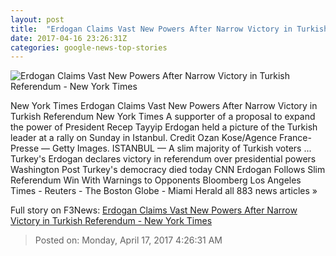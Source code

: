 ```yaml
---
layout: post
title:  "Erdogan Claims Vast New Powers After Narrow Victory in Turkish Referendum - New York Times"
date: 2017-04-16 23:26:31Z
categories: google-news-top-stories
---
```


![Erdogan Claims Vast New Powers After Narrow Victory in Turkish Referendum - New York Times](https://static01.nyt.com/images/2017/04/17/world/17turkey7/17turkey7-facebookJumbo.jpg)

New York Times Erdogan Claims Vast New Powers After Narrow Victory in Turkish Referendum New York Times A supporter of a proposal to expand the power of President Recep Tayyip Erdogan held a picture of the Turkish leader at a rally on Sunday in Istanbul. Credit Ozan Kose/Agence France-Presse — Getty Images. ISTANBUL — A slim majority of Turkish voters ... Turkey's Erdogan declares victory in referendum over presidential powers Washington Post Turkey's democracy died today CNN Erdogan Follows Slim Referendum Win With Warnings to Opponents Bloomberg Los Angeles Times - Reuters - The Boston Globe - Miami Herald all 883 news articles »


Full story on F3News: [Erdogan Claims Vast New Powers After Narrow Victory in Turkish Referendum - New York Times](http://www.f3nws.com/n/UbCG3)

> Posted on: Monday, April 17, 2017 4:26:31 AM

